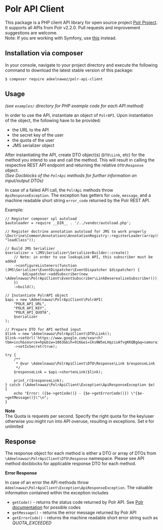 Polr API Client
===============

This package is a PHP client API library for open source project [Polr Project](https://docs.polrproject.org/en/latest/developer-guide/api/#api-endpoints). It supports all APIs from Polr v2.2.0. Pull requests and improvement suggestions are welcome.  
Note: If you are working with Symfony, use [this](https://github.com/adeelnawaz/polr-api-bundle) instead.

Installation via composer
------------

In your console, navigate to your project directory and execute the
following command to download the latest stable version of this package:

```console
$ composer require adeelnawaz/polr-api-client
```

Usage
-----
_(see `examples/` directory for PHP example code for each API method)_

In order to use the API, instantiate an object of `PolrAPI`. Upon instantiation
of the object, the following have to be provided:
- the URL to the API
- the secret key of the user
- the quota of the user
- JMS serializer object

After instantiating the API, create DTO object(s) (`DTO\Link`, etc) for the method you
intend to use and call the method. This will result in calling the respective REST API
endpoint and returning the relative `DTO\Response` object.  
_(See Docblocks of the `PolrApi` methods for further information on input/output DTOs)_

In case of a failed API call, the `PolrApi` methods throw `ApiResponseException`. The
exception has getters for `code`, `message`, and a machine readable short string
`error_code` returned by the Polr REST API.

Example:

```
// Register composer spl autoload
$autoloader = require __DIR__ . '/../vendor/autoload.php';

// Register doctrine annotation autoload for JMS to work properly
\Doctrine\Common\Annotations\AnnotationRegistry::registerLoader(array($autoloader, "loadClass"));

// Build JMS Serializer
$serializer = \JMS\Serializer\SerializerBuilder::create()
    // Note: in order to use lookupLink API, this subscriber must be added
    ->configureListeners(function (JMS\Serializer\EventDispatcher\EventDispatcher $dispatcher) {
        $dispatcher->addSubscriber(new \Adeelnawaz\PolrApiClient\EventSubscriber\LinkDeserealizeSubscriber());
    })
    ->build();

// Instantiate PolrAPI object
$api = new \Adeelnawaz\PolrApiClient\PolrAPI(
    "POLR_API_URL",
    "POLR_API_KEY",
    "POLR_API_QUOTA",
    $serializer
);

// Prepare DTO for API method input
$link = new \Adeelnawaz\PolrApiClient\DTO\Link();
$link->setUrl('https://www.google.com/search?tbm=isch&source=hp&biw=1863&bih=916&ei=IksNW5eLHqzisAfvgKKQBg&q=samurai+jack&oq=samurai+jack&gs_l=img.3..0l10.799.2671.0.2891.13.10.0.3.3.0.54.372.9.9.0....0...1ac.1.64.img..1.12.380.0...0.NlHgI6Y6mmY')
    ->setIsSecret(true);

try {
    /**
     * @var \Adeelnawaz\PolrApiClient\DTO\Response\Link $responseLink
     */
    $responseLink = $api->shortenLink($link);

    print_r($responseLink);
} catch (\Adeelnawaz\PolrApiClient\Exception\ApiResponseException $e) {
    echo "Error: ({$e->getCode()} - {$e->getErrorCode()}) \"{$e->getMessage()}\"\n";
}
```
**Note**  
The Quota is requests per second. Specify the right quota for the key/user otherwise you might run into API overuse, resulting in exceptions. Set `0` for unlimited

Response
--------

The response object for each method is either a DTO or array of DTOs from `\Adeelnawaz\PolrApiClient\DTO\Response` namespace. Please see API method docblocks for
applicable response DTO for each method.

**Error Response**

In case of an error the API methods throw `Adeelnawaz\PolrApiClient\Exception\ApiResponseException`. The valuable
information contained within the exception includes
- `getCode()` - returns the status code returned by Polr API. See [Polr documentation](https://docs.polrproject.org/en/latest/developer-guide/api/#error-responses) for possible codes
- `getMessage()` - returns the error message returned by Polr API
- `getErrorCode()` - returns the machine readable short error string such as _QUOTA_EXCEEDED_
